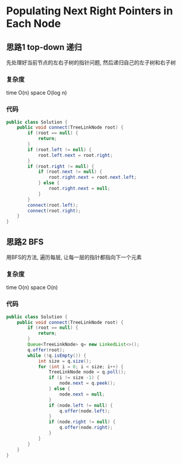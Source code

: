 # Populating Next Right Pointers in Each Node
## 思路1 top-down 递归
先处理好当前节点的左右子树的指针问题, 然后递归自己的左子树和右子树
### 复杂度
time O(n) space O(log n)
### 代码
```java
public class Solution {
    public void connect(TreeLinkNode root) {
        if (root == null) {
            return;
        }
        if (root.left != null) {
            root.left.next = root.right;
        }
        if (root.right != null) {
            if (root.next != null) {
                root.right.next = root.next.left;
            } else {
                root.right.next = null;
            }
        }
        connect(root.left);
        connect(root.right);
    }
}
```

## 思路2 BFS
用BFS的方法, 遍历每层, 让每一层的指针都指向下一个元素
### 复杂度
time O(n) space O(n)
### 代码
```java
public class Solution {
    public void connect(TreeLinkNode root) {
        if (root == null) {
            return;
        }
        Queue<TreeLinkNode> q= new LinkedList<>();
        q.offer(root);
        while (!q.isEmpty()) {
            int size = q.size();
            for (int i = 0; i < size; i++) {
                TreeLinkNode node = q.poll();
                if (i != size -1) {
                    node.next = q.peek();
                } else {
                    node.next = null;
                }
                if (node.left != null) {
                    q.offer(node.left);
                }
                if (node.right != null) {
                    q.offer(node.right);
                }
            }
        }
    }
}
```